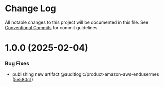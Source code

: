 # Change Log

All notable changes to this project will be documented in this file.
See [Conventional Commits](https://conventionalcommits.org) for commit guidelines.

# 1.0.0 (2025-02-04)


### Bug Fixes

* publishing new artifact @auditlogic/product-amazon-aws-endusermes ([5e580c1](https://github.com/auditlogic/product/commit/5e580c1645c8104ff53f2af9ad64ff8ba34cc72e))
